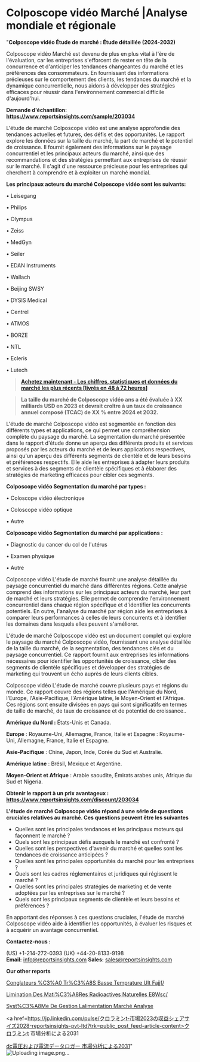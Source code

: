 # Colposcope vidéo Marché |Analyse mondiale et régionale

"<strong>Colposcope vidéo Étude de marché : Étude détaillée (2024-2032)</strong>

Colposcope vidéo Marché est devenu de plus en plus vital à l'ère de l'évaluation, car les entreprises s'efforcent de rester en tête de la concurrence et d'anticiper les tendances changeantes du marché et les préférences des consommateurs. En fournissant des informations précieuses sur le comportement des clients, les tendances du marché et la dynamique concurrentielle, nous aidons à développer des stratégies efficaces pour réussir dans l'environnement commercial difficile d'aujourd'hui.

<strong>Demande d'échantillon: <a href=https://www.reportsinsights.com/sample/203034>https://www.reportsinsights.com/sample/203034</a></strong>

L'étude de marché Colposcope vidéo est une analyse approfondie des tendances actuelles et futures, des défis et des opportunités. Le rapport explore les données sur la taille du marché, la part de marché et le potentiel de croissance. Il fournit également des informations sur le paysage concurrentiel et les principaux acteurs du marché, ainsi que des recommandations et des stratégies permettant aux entreprises de réussir sur le marché. Il s'agit d'une ressource précieuse pour les entreprises qui cherchent à comprendre et à exploiter un marché mondial.

<strong>Les principaux acteurs du marché Colposcope vidéo sont les suivants:</strong>

• Leisegang

• Philips

• Olympus

• Zeiss

• MedGyn

• Seiler

• EDAN Instruments

• Wallach

• Beijing SWSY

• DYSIS Medical

• Centrel

• ATMOS

• BORZE

• NTL

• Ecleris

• Lutech
<blockquote><a href=https://www.reportsinsights.com/buynow/203034><span style=text-decoration: underline;><strong>Achetez maintenant - Les chiffres, statistiques et données du marché les plus récents [livrés en 48 à 72 heures]</strong></span></a></blockquote>
<blockquote><span style=text-decoration: underline;><strong>La taille du marché de Colposcope vidéo ans a été évaluée à XX milliards USD en 2023 et devrait croître à un taux de croissance annuel composé (TCAC) de XX % entre 2024 et 2032.</strong></span></blockquote>
L'étude de marché Colposcope vidéo est segmentée en fonction des différents types et applications, ce qui permet une compréhension complète du paysage du marché. La segmentation du marché présentée dans le rapport d'étude donne un aperçu des différents produits et services proposés par les acteurs du marché et de leurs applications respectives, ainsi qu'un aperçu des différents segments de clientèle et de leurs besoins et préférences respectifs. Elle aide les entreprises à adapter leurs produits et services à des segments de clientèle spécifiques et à élaborer des stratégies de marketing efficaces pour cibler ces segments.

<strong>Colposcope vidéo Segmentation du marché par types :</strong>

• Coloscope vidéo électronique

• Coloscope vidéo optique

• Autre

<strong>Colposcope vidéo Segmentation du marché par applications :</strong>

• Diagnostic du cancer du col de l'utérus

• Examen physique

• Autre

Colposcope vidéo L'étude de marché fournit une analyse détaillée du paysage concurrentiel du marché dans différentes régions. Cette analyse comprend des informations sur les principaux acteurs du marché, leur part de marché et leurs stratégies. Elle permet de comprendre l'environnement concurrentiel dans chaque région spécifique et d'identifier les concurrents potentiels. En outre, l'analyse du marché par région aide les entreprises à comparer leurs performances à celles de leurs concurrents et à identifier les domaines dans lesquels elles peuvent s'améliorer.

L'étude de marché Colposcope vidéo est un document complet qui explore le paysage du marché Colposcope vidéo, fournissant une analyse détaillée de la taille du marché, de la segmentation, des tendances clés et du paysage concurrentiel. Ce rapport fournit aux entreprises les informations nécessaires pour identifier les opportunités de croissance, cibler des segments de clientèle spécifiques et développer des stratégies de marketing qui trouvent un écho auprès de leurs clients cibles.

Colposcope vidéo L'étude de marché couvre plusieurs pays et régions du monde. Ce rapport couvre des régions telles que l'Amérique du Nord, l'Europe, l'Asie-Pacifique, l'Amérique latine, le Moyen-Orient et l'Afrique. Ces régions sont ensuite divisées en pays qui sont significatifs en termes de taille de marché, de taux de croissance et de potentiel de croissance..

<strong>Amérique du Nord :</strong> États-Unis et Canada.

<strong>Europe</strong> : Royaume-Uni, Allemagne, France, Italie et Espagne : Royaume-Uni, Allemagne, France, Italie et Espagne.

<strong>Asie-Pacifique</strong> : Chine, Japon, Inde, Corée du Sud et Australie.

<strong>Amérique latine</strong> : Brésil, Mexique et Argentine.

<strong>Moyen-Orient et Afrique</strong> : Arabie saoudite, Émirats arabes unis, Afrique du Sud et Nigeria.

<strong>Obtenir le rapport à un prix avantageux : <a href=https://www.reportsinsights.com/discount/203034>https://www.reportsinsights.com/discount/203034</a></strong>

<strong>L'étude de marché Colposcope vidéo répond à une série de questions cruciales relatives au marché. Ces questions peuvent être les suivantes</strong>
<ul>
  <li>Quelles sont les principales tendances et les principaux moteurs qui façonnent le marché ?</li>
  <li>Quels sont les principaux défis auxquels le marché est confronté ?</li>
  <li>Quelles sont les perspectives d'avenir du marché et quelles sont les tendances de croissance anticipées ?</li>
  <li>Quelles sont les principales opportunités du marché pour les entreprises ?</li>
  <li>Quels sont les cadres réglementaires et juridiques qui régissent le marché ?</li>
  <li>Quelles sont les principales stratégies de marketing et de vente adoptées par les entreprises sur le marché ?</li>
  <li>Quels sont les principaux segments de clientèle et leurs besoins et préférences ?</li>
</ul>
En apportant des réponses à ces questions cruciales, l'étude de marché Colposcope vidéo aide à identifier les opportunités, à évaluer les risques et à acquérir un avantage concurrentiel.

<strong>Contactez-nous :</strong>

(US) +1-214-272-0393
(UK) +44-20-8133-9198
<strong>Email:</strong> <a>info@reportsinsights.com</a>
<strong>Sales:</strong> <a>sales@reportsinsights.com</a>

<strong>Our other reports</strong>

<a href=https://www.linkedin.com/pulse/cong%C3%A9lateurs-%C3%A0-tr%C3%A8s-basse-temp%C3%A9rature-ult-fajjf/>Conglateurs %C3%A0 Tr%C3%A8S Basse Temprature Ult Fajjf/</a>

<a href=https://www.linkedin.com/pulse/%C3%A9limination-des-mati%C3%A8res-radioactives-naturelles-e8wsc/>Limination Des Mati%C3%A8Res Radioactives Naturelles E8Wsc/</a>

<a href=https://www.linkedin.com/pulse/syst%C3%A8me-de-gestion-lalimentation-march%C3%A9--jt3sf/>Syst%C3%A8Me De Gestion Lalimentation Marché Analyse</a>

<a href=https://jp.linkedin.com/pulse/クロラミンt-市場2023の収益シェアサイズ2028-reportsinsights-pvt-ltd?trk=public_post_feed-article-content>クロラミンt 市場分析による2031</a>

<a href=https://www.linkedin.com/pulse/dc電圧および電流データロガー-市場cagr見通し成長2028-consumer-trends-chronicle-360/>dc電圧および電流データロガー 市場分析による2031</a>"
![Uploading image.png…]()
